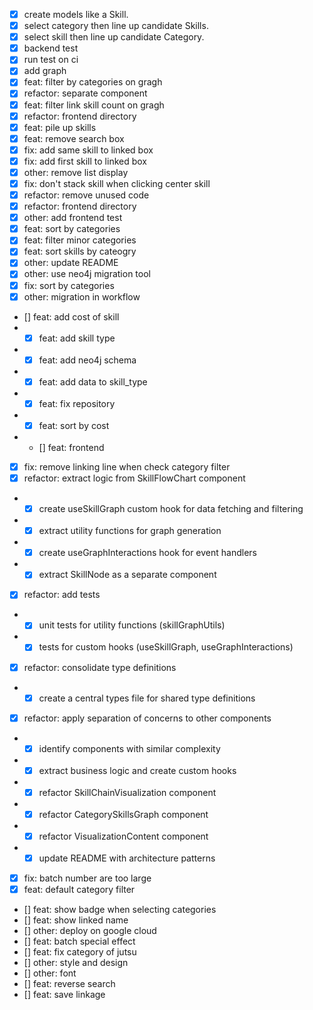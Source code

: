 - [x] create models like a Skill.
- [x] select category then line up candidate Skills.
- [x] select skill then line up candidate Category.
- [x] backend test
- [x] run test on ci
- [x] add graph
- [x] feat: filter by categories on gragh
- [x] refactor: separate component
- [x] feat: filter link skill count on gragh
- [x] refactor: frontend directory
- [x] feat: pile up skills
- [x] feat: remove search box
- [x] fix: add same skill to linked box
- [x] fix: add first skill to linked box
- [x] other: remove list display
- [x] fix: don't stack skill when clicking center skill
- [x] refactor: remove unused code
- [x] refactor: frontend directory
- [x] other: add frontend test
- [x] feat: sort by categories
- [x] feat: filter minor categories
- [x] feat: sort skills by cateogry
- [x] other: update README
- [x] other: use neo4j migration tool
- [x] fix: sort by categories
- [x] other: migration in workflow
- [] feat: add cost of skill
- - [x] feat: add skill type
- - [x] feat: add neo4j schema
- - [x] feat: add data to skill_type
- - [x] feat: fix repository
- - [x] feat: sort by cost
- - [] feat: frontend
- [x] fix: remove linking line when check category filter
- [x] refactor: extract logic from SkillFlowChart component
- - [x] create useSkillGraph custom hook for data fetching and filtering
- - [x] extract utility functions for graph generation
- - [x] create useGraphInteractions hook for event handlers
- - [x] extract SkillNode as a separate component
- [x] refactor: add tests
- - [x] unit tests for utility functions (skillGraphUtils)
- - [x] tests for custom hooks (useSkillGraph, useGraphInteractions)
- [x] refactor: consolidate type definitions
- - [x] create a central types file for shared type definitions
- [x] refactor: apply separation of concerns to other components
- - [x] identify components with similar complexity
- - [x] extract business logic and create custom hooks
- - [x] refactor SkillChainVisualization component
- - [x] refactor CategorySkillsGraph component
- - [x] refactor VisualizationContent component
- - [x] update README with architecture patterns
- [x] fix: batch number are too large
- [x] feat: default category filter
- [] feat: show badge when selecting categories
- [] feat: show linked name
- [] other: deploy on google cloud
- [] feat: batch special effect
- [] feat: fix category of jutsu
- [] other: style and design
- [] other: font
- [] feat: reverse search
- [] feat: save linkage